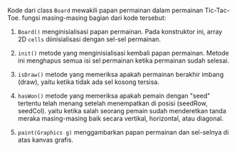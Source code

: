 Kode dari class `Board` mewakili papan permainan dalam permainan Tic-Tac-Toe. 
fungsi masing-masing bagian dari kode tersebut:

1. `Board()`  menginisialisasi papan permainan. Pada konstruktor ini, array 2D `cells` diinisialisasi dengan sel-sel permainan.

2. `init()`  metode yang menginisialisasi kembali papan permainan. Metode ini menghapus semua isi sel permainan ketika permainan sudah selesai.

3. `isDraw()`  metode yang memeriksa apakah permainan berakhir imbang (draw), yaitu ketika tidak ada sel kosong tersisa.

4. `hasWon()` metode yang memeriksa apakah pemain dengan "seed" tertentu telah menang setelah menempatkan di posisi (seedRow, seedCol).
   yaitu ketika salah seorang pemain sudah menderetkan tanda meraka masing-masing baik secara vertikal, horizontal, atau 
diagonal.

5. `paint(Graphics g)`  menggambarkan papan permainan dan sel-selnya di atas kanvas grafis.

